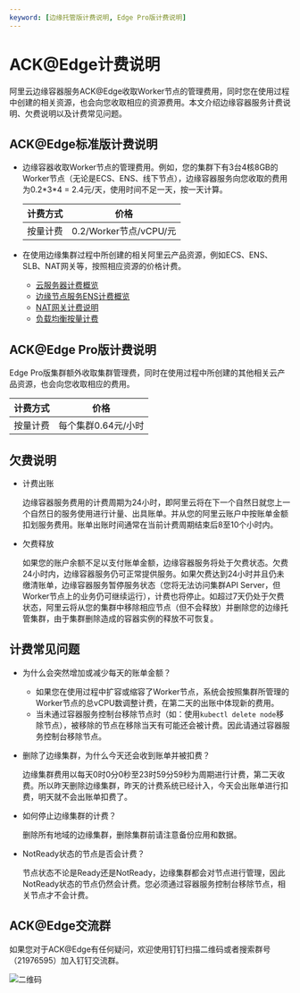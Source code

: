 ```yaml
---
keyword: [边缘托管版计费说明, Edge Pro版计费说明]
---
```


# ACK@Edge计费说明

阿里云边缘容器服务ACK@Edge收取Worker节点的管理费用，同时您在使用过程中创建的相关资源，也会向您收取相应的资源费用。本文介绍边缘容器服务计费说明、欠费说明以及计费常见问题。

## ACK@Edge标准版计费说明

-   边缘容器收取Worker节点的管理费用。例如，您的集群下有3台4核8GB的Worker节点（无论是ECS、ENS、线下节点），边缘容器服务向您收取的费用为0.2\*3\*4 = 2.4元/天，使用时间不足一天，按一天计算。

    |计费方式|价格|
    |----|--|
    |按量计费|0.2/Worker节点/vCPU/元|

-   在使用边缘集群过程中所创建的相关阿里云产品资源，例如ECS、ENS、SLB、NAT网关等，按照相应资源的价格计费。
    -   [云服务器计费概览](/cn.zh-CN/产品计费/计费概述.md)
    -   [边缘节点服务ENS计费概览]()
    -   [NAT网关计费说明](/cn.zh-CN/购买指南/NAT网关计费说明.md)
    -   [负载均衡按量计费](/cn.zh-CN/传统型负载均衡CLB/CLB产品计费/按量计费.md)

## ACK@Edge Pro版计费说明

Edge Pro版集群额外收取集群管理费，同时在使用过程中所创建的其他相关云产品资源，也会向您收取相应的费用。

|计费方式|价格|
|----|--|
|按量计费|每个集群0.64元/小时|

## 欠费说明

-   计费出账

    边缘容器服务费用的计费周期为24小时，即阿里云将在下一个自然日就您上一个自然日的服务使用进行计量、出具账单。并从您的阿里云账户中按账单金额扣划服务费用。账单出账时间通常在当前计费周期结束后8至10个小时内。

-   欠费释放

    如果您的账户余额不足以支付账单金额，边缘容器服务将处于欠费状态。欠费24小时内，边缘容器服务仍可正常提供服务。如果欠费达到24小时并且仍未缴清账单，边缘容器服务暂停服务状态（您将无法访问集群API Server，但Worker节点上的业务仍可继续运行），计费也将停止。如超过7天仍处于欠费状态，阿里云将从您的集群中移除相应节点（但不会释放）并删除您的边缘托管集群，由于集群删除造成的容器实例的释放不可恢复。


## 计费常见问题

-   为什么会突然增加或减少每天的账单金额？
    -   如果您在使用过程中扩容或缩容了Worker节点，系统会按照集群所管理的Worker节点的总vCPU数调整计费，在第二天的出账中体现新的费用。
    -   当未通过容器服务控制台移除节点时（如：使用`kubectl delete node`移除节点），被移除的节点在移除当天有可能还会被计费。因此请通过容器服务控制台移除节点。
-   删除了边缘集群，为什么今天还会收到账单并被扣费？

    边缘集群费用以每天0时0分0秒至23时59分59秒为周期进行计费，第二天收费。所以昨天删除边缘集群，昨天的计费系统已经计入，今天会出账单进行扣费，明天就不会出账单扣费了。

-   如何停止边缘集群的计费？

    删除所有地域的边缘集群，删除集群前请注意备份应用和数据。

-   NotReady状态的节点是否会计费？

    节点状态不论是Ready还是NotReady，边缘集群都会对节点进行管理，因此NotReady状态的节点仍然会计费。您必须通过容器服务控制台移除节点，相关节点才不会计费。


## ACK@Edge交流群

如果您对于ACK@Edge有任何疑问，欢迎使用钉钉扫描二维码或者搜索群号（21976595）加入钉钉交流群。

![二维码](https://static-aliyun-doc.oss-accelerate.aliyuncs.com/assets/img/zh-CN/8325449951/p146787.png)

